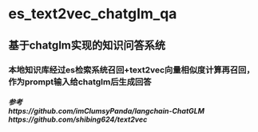 # es_text2vec_chatglm_qa
## 基于chatglm实现的知识问答系统
### 本地知识库经过es检索系统召回+text2vec向量相似度计算再召回，作为prompt输入给chatglm后生成回答

<h5>
  参考
  <br/>
  https://github.com/imClumsyPanda/langchain-ChatGLM
  <br/>
  https://github.com/shibing624/text2vec
</h5>
